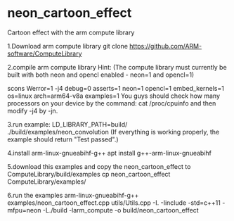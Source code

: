 # neon_cartoon_effect
Cartoon effect with the arm compute library

1.Download arm compute library
git clone https://github.com/ARM-software/ComputeLibrary

2.compile arm compute library
Hint:
(The compute library must currently be built with both neon and opencl enabled - neon=1 and opencl=1)

scons Werror=1 -j4 debug=0 asserts=1 neon=1 opencl=1 embed_kernels=1 os=linux arch=arm64-v8a examples=1
You guys should check how many processors on your device by the command: 
cat /proc/cpuinfo
and then modify -j4 by -jn.

3.run example:
LD_LIBRARY_PATH=build/ ./build/examples/neon_convolution 
(If everything is working properly, the example should return "Test passed".)

4.install arm-linux-gnueabihf-g++
apt install g++-arm-linux-gnueabihf

5.download this examples
and copy the neon_cartoon_effect to ComputeLibrary/build/examples
cp neon_cartoon_effect ComputeLibrary/examples/ 

6.run the examples
arm-linux-gnueabihf-g++ examples/neon_cartoon_effect.cpp utils/Utils.cpp -I. -Iinclude -std=c++11 -mfpu=neon -L./build -larm_compute -o build/neon_cartoon_effect
